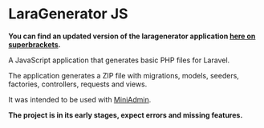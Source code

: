 # LaraGenerator JS

__You can find an updated version of the laragenerator application [here on superbrackets](www.laragenerator.superbrackets.com).__

A JavaScript application that generates basic PHP files for Laravel.

The application generates a ZIP file with migrations, models, seeders, factories, controllers, requests and views.

It was intended to be used with [MiniAdmin](https://github.com/florianstancioiu/miniadmin).

__The project is in its early stages, expect errors and missing features.__
